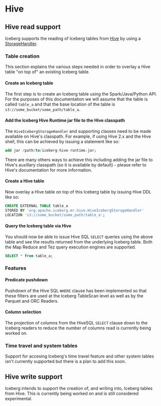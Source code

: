 <!--
 - Licensed to the Apache Software Foundation (ASF) under one or more
 - contributor license agreements.  See the NOTICE file distributed with
 - this work for additional information regarding copyright ownership.
 - The ASF licenses this file to You under the Apache License, Version 2.0
 - (the "License"); you may not use this file except in compliance with
 - the License.  You may obtain a copy of the License at
 -
 -   http://www.apache.org/licenses/LICENSE-2.0
 -
 - Unless required by applicable law or agreed to in writing, software
 - distributed under the License is distributed on an "AS IS" BASIS,
 - WITHOUT WARRANTIES OR CONDITIONS OF ANY KIND, either express or implied.
 - See the License for the specific language governing permissions and
 - limitations under the License.
 -->

# Hive

## Hive read support
Iceberg supports the reading of Iceberg tables from [Hive](https://hive.apache.org) by using a [StorageHandler](https://cwiki.apache.org/confluence/display/Hive/StorageHandlers). 

### Table creation
This section explains the various steps needed in order to overlay a Hive table "on top of" an existing Iceberg table.

#### Create an Iceberg table
The first step is to create an Iceberg table using the Spark/Java/Python API. For the purposes of this documentation we will assume that the table is called `table_a` and that the base location of the table is `s3://some_bucket/some_path/table_a`.

#### Add the Iceberg Hive Runtime jar file to the Hive classpath
The `HiveIcebergStorageHandler` and supporting classes need to be made available on Hive's classpath. For example, if using Hive 2.x and the Hive shell, this can be achieved by issuing a statement like so:
```sql
add jar /path/to/iceberg-hive-runtime.jar;
```
There are many others ways to achieve this including adding the jar file to Hive's auxillary classpath (so it is available by default) - please refer to Hive's documentation for more information.

#### Create a Hive table
Now overlay a Hive table on top of this Iceberg table by issuing Hive DDL like so:
```sql
CREATE EXTERNAL TABLE table_a 
STORED BY 'org.apache.iceberg.mr.hive.HiveIcebergStorageHandler' 
LOCATION 's3://some_bucket/some_path/table_a';
```

#### Query the Iceberg table via Hive
You should now be able to issue Hive SQL `SELECT` queries using the above table and see the results returned from the underlying Iceberg table. Both the Map Reduce and Tez query execution engines are supported.
```sql
SELECT * from table_a;
```

### Features

#### Predicate pushdown
Pushdown of the Hive SQL `WHERE` clause has been implemented so that these filters are used at the Iceberg TableScan level as well as by the Parquet and ORC Readers.

#### Column selection
The projection of columns from the HiveSQL `SELECT` clause down to the Iceberg readers to reduce the number of columns read is currently being worked on.

### Time travel and system tables
Support for accesing Iceberg's time travel feature and other system tables isn't currently supported but there is a plan to add this soon.

## Hive write support
Iceberg intends to support the creation of, and writing into, Iceberg tables from Hive. This is currently being worked on and is still considered experimental.
